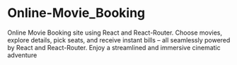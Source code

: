 # Online-Movie_Booking
Online Movie Booking site using React and React-Router. Choose movies, explore details, pick seats, and receive instant bills – all seamlessly powered by React and React-Router. Enjoy a streamlined and immersive cinematic adventure 
